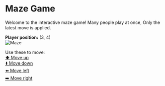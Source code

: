 # Maze Game  
Welcome to the interactive maze game! Many people play at once, Only the latest move is applied.

**Player position:** (3, 4)  
![Maze](https://github-maze-game.vercel.app/images/pos_3_4.png?t=1760778002957)

Use these to move:  
[⬆️ Move up](https://github-maze-game.vercel.app/move/3_4_w)  
[⬇️ Move down](https://github-maze-game.vercel.app/move/3_4_s)  
[⬅️ Move left](https://github-maze-game.vercel.app/move/3_4_a)  
[➡️ Move right](https://github-maze-game.vercel.app/move/3_4_d)
